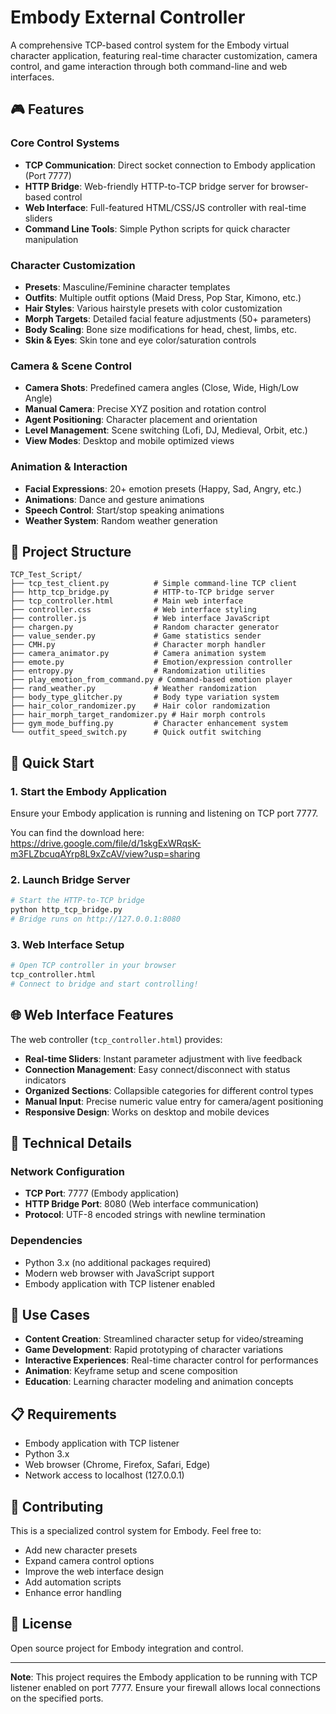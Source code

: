 # Embody External Controller

A comprehensive TCP-based control system for the Embody virtual character application, featuring real-time character customization, camera control, and game interaction through both command-line and web interfaces.

## 🎮 Features

### Core Control Systems
- **TCP Communication**: Direct socket connection to Embody application (Port 7777)
- **HTTP Bridge**: Web-friendly HTTP-to-TCP bridge server for browser-based control
- **Web Interface**: Full-featured HTML/CSS/JS controller with real-time sliders
- **Command Line Tools**: Simple Python scripts for quick character manipulation

### Character Customization
- **Presets**: Masculine/Feminine character templates
- **Outfits**: Multiple outfit options (Maid Dress, Pop Star, Kimono, etc.)
- **Hair Styles**: Various hairstyle presets with color customization
- **Morph Targets**: Detailed facial feature adjustments (50+ parameters)
- **Body Scaling**: Bone size modifications for head, chest, limbs, etc.
- **Skin & Eyes**: Skin tone and eye color/saturation controls

### Camera & Scene Control
- **Camera Shots**: Predefined camera angles (Close, Wide, High/Low Angle)
- **Manual Camera**: Precise XYZ position and rotation control
- **Agent Positioning**: Character placement and orientation
- **Level Management**: Scene switching (Lofi, DJ, Medieval, Orbit, etc.)
- **View Modes**: Desktop and mobile optimized views

### Animation & Interaction
- **Facial Expressions**: 20+ emotion presets (Happy, Sad, Angry, etc.)
- **Animations**: Dance and gesture animations
- **Speech Control**: Start/stop speaking animations
- **Weather System**: Random weather generation

## 📁 Project Structure

```
TCP_Test_Script/
├── tcp_test_client.py          # Simple command-line TCP client
├── http_tcp_bridge.py          # HTTP-to-TCP bridge server
├── tcp_controller.html         # Main web interface
├── controller.css              # Web interface styling
├── controller.js               # Web interface JavaScript
├── chargen.py                  # Random character generator
├── value_sender.py             # Game statistics sender
├── CMH.py                      # Character morph handler
├── camera_animator.py          # Camera animation system
├── emote.py                    # Emotion/expression controller
├── entropy.py                  # Randomization utilities
├── play_emotion_from_command.py # Command-based emotion player
├── rand_weather.py             # Weather randomization
├── body_type_glitcher.py       # Body type variation system
├── hair_color_randomizer.py    # Hair color randomization
├── hair_morph_target_randomizer.py # Hair morph controls
├── gym_mode_buffing.py         # Character enhancement system
└── outfit_speed_switch.py      # Quick outfit switching
```

## 🚀 Quick Start

### 1. Start the Embody Application
Ensure your Embody application is running and listening on TCP port 7777.

You can find the download here: https://drive.google.com/file/d/1skgExWRqsK-m3FLZbcuqAYrp8L9xZcAV/view?usp=sharing

### 2. Launch Bridge Server
```bash
# Start the HTTP-to-TCP bridge
python http_tcp_bridge.py
# Bridge runs on http://127.0.0.1:8080
```

### 3. Web Interface Setup
```bash
# Open TCP controller in your browser
tcp_controller.html
# Connect to bridge and start controlling!
```

## 🌐 Web Interface Features

The web controller (`tcp_controller.html`) provides:

- **Real-time Sliders**: Instant parameter adjustment with live feedback
- **Connection Management**: Easy connect/disconnect with status indicators
- **Organized Sections**: Collapsible categories for different control types
- **Manual Input**: Precise numeric value entry for camera/agent positioning
- **Responsive Design**: Works on desktop and mobile devices

## 🔧 Technical Details

### Network Configuration
- **TCP Port**: 7777 (Embody application)
- **HTTP Bridge Port**: 8080 (Web interface communication)
- **Protocol**: UTF-8 encoded strings with newline termination

### Dependencies
- Python 3.x (no additional packages required)
- Modern web browser with JavaScript support
- Embody application with TCP listener enabled

## 🎯 Use Cases

- **Content Creation**: Streamlined character setup for video/streaming
- **Game Development**: Rapid prototyping of character variations
- **Interactive Experiences**: Real-time character control for performances
- **Animation**: Keyframe setup and scene composition
- **Education**: Learning character modeling and animation concepts

## 📋 Requirements

- Embody application with TCP listener
- Python 3.x
- Web browser (Chrome, Firefox, Safari, Edge)
- Network access to localhost (127.0.0.1)

## 🤝 Contributing

This is a specialized control system for Embody. Feel free to:
- Add new character presets
- Expand camera control options
- Improve the web interface design
- Add automation scripts
- Enhance error handling

## 📄 License

Open source project for Embody integration and control.

---

**Note**: This project requires the Embody application to be running with TCP listener enabled on port 7777. Ensure your firewall allows local connections on the specified ports.
